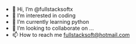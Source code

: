 - 👋 Hi, I’m @fullstacksoftx
- 👀 I’m interested in coding
- 🌱 I’m currently learning python
- 💞️ I’m looking to collaborate on ...
- 📫 How to reach me fullstacksoft@hotmail.com

<!---
fullstacksoftx/fullstacksoftx is a ✨ special ✨ repository because its `README.md` (this file) appears on your GitHub profile.
You can click the Preview link to take a look at your changes.
--->
